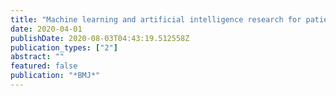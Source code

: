 ```yaml
---
title: "Machine learning and artificial intelligence research for patient benefit: 20 critical questions on transparency, replicability, ethics, and effectiveness"
date: 2020-04-01
publishDate: 2020-08-03T04:43:19.512558Z
publication_types: ["2"]
abstract: ""
featured: false
publication: "*BMJ*"
---
```


